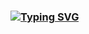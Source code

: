 ### [![Typing SVG](https://readme-typing-svg.demolab.com?font=Oswald&weight=600&size=30&duration=4000&pause=1000&color=5F15AD&background=4F7AFF00&center=true&vCenter=true&multiline=true&width=450&lines=Hi+there+%F0%9F%91%8B+Shailika+Sahu)](https://git.io/typing-svg)
<!--
 ![99's Github Stats](https://github-readme-stats.vercel.app/api?username=Guedesou&bg_color=30,e96443,904e95&title_color=fff&text_color=fff)
**ShailikaS/ShailikaS** is a ✨ _special_ ✨ repository because its `README.md` (this file) appears on your GitHub profile.

Here are some ideas to get you started:

- 🔭 I’m currently working on ...
- 🌱 I’m currently learning ...
- 👯 I’m looking to collaborate on ...
- 🤔 I’m looking for help with ...
- 💬 Ask me about ...
- 📫 How to reach me: ...
- 😄 Pronouns: ...
- ⚡ Fun fact: ...

![Hacking GIF - Find   Share on GIPHY](https://github.com/ShailikaS/ShailikaS/assets/107252411/a7ac04a5-93e4-4190-8c0e-b6a56d2a554d)![Hacking GIF - Find   Share on GIPHY](https://github.com/ShailikaS/ShailikaS/assets/107252411/a7ac04a5-93e4-4190-8c0e-b6a56d2a554d)
![](http://github-profile-summary-cards.vercel.app/api/cards/profile-details?username=ShailikaS&theme=radical)
![](http://github-profile-summary-cards.vercel.app/api/cards/most-commit-language?username=ShailikaS&theme=radical)
![](http://github-profile-summary-cards.vercel.app/api/cards/productive-time?username=ShailikaS&theme=radical&utcOffset=8)

-->

